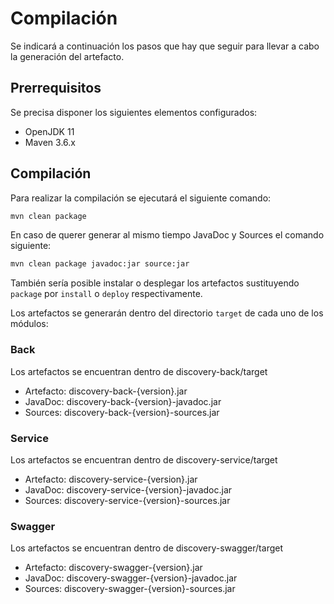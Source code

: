 # Compilación

Se indicará a continuación los pasos que hay que seguir para llevar a cabo la generación del artefacto.

## Prerrequisitos

Se precisa disponer los siguientes elementos configurados:

* OpenJDK 11
* Maven 3.6.x

## Compilación

Para realizar la compilación se ejecutará el siguiente comando:

```bash
mvn clean package
```

En caso de querer generar al mismo tiempo JavaDoc y Sources el comando siguiente: 

```bash
mvn clean package javadoc:jar source:jar
```

También sería posible instalar o desplegar los artefactos sustituyendo `package` por `install` o `deploy` respectivamente.

Los artefactos se generarán dentro del directorio `target` de cada uno de los módulos:

### Back

Los artefactos se encuentran dentro de discovery-back/target

* Artefacto: discovery-back-{version}.jar
* JavaDoc: discovery-back-{version}-javadoc.jar
* Sources: discovery-back-{version}-sources.jar

### Service

Los artefactos se encuentran dentro de discovery-service/target

* Artefacto: discovery-service-{version}.jar
* JavaDoc: discovery-service-{version}-javadoc.jar
* Sources: discovery-service-{version}-sources.jar

### Swagger

Los artefactos se encuentran dentro de discovery-swagger/target

* Artefacto: discovery-swagger-{version}.jar
* JavaDoc: discovery-swagger-{version}-javadoc.jar
* Sources: discovery-swagger-{version}-sources.jar


